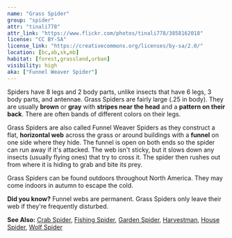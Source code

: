 ```yaml
---
name: "Grass Spider"
group: "spider"
attr: "tinali778"
attr_link: "https://www.flickr.com/photos/tinali778/3858162018"
license: "CC BY-SA"
license_link: "https://creativecommons.org/licenses/by-sa/2.0/"
location: [bc,ab,sk,mb]
habitat: [forest,grassland,urban]
visibility: high
aka: ["Funnel Weaver Spider"]
---
```

Spiders have 8 legs and 2 body parts, unlike insects that have 6 legs, 3 body parts, and antennae. Grass Spiders are fairly large (.25 in body). They are usually **brown** or **gray** with **stripes near the head** and a **pattern on their back**. There are often bands of different colors on their legs.

Grass Spiders are also called Funnel Weaver Spiders as they construct a flat, **horizontal web** across the grass or around buildings with a **funnel** on one side where they hide. The funnel is open on both ends so the spider can run away if it's attacked. The web isn't sticky, but it slows down any insects (usually flying ones) that try to cross it. The spider then rushes out from where it is hiding to grab and bite its prey.

Grass Spiders can be found outdoors throughout North America. They may come indoors in autumn to escape the cold.

**Did you know?** Funnel webs are permanent. Grass Spiders only leave their web if they're frequently disturbed.

<!-- generated, do not edit -->
**See Also:**
[Crab Spider](/insects/crabspid/),
[Fishing Spider](/insects/fishspid/),
[Garden Spider](/insects/gardspid/),
[Harvestman](/insects/harvest/),
[House Spider](/insects/houspid/),
[Wolf Spider](/insects/wolfspid/)
